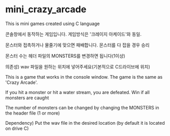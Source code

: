 # mini_crazy_arcade
This is mini games created using C language


콘솔창에서 동작하는 게임입니다.
게임방식은 '크레이지 아케이드'와 동일.

몬스터와 접촉하거나 물줄기에 맞으면 패배합니다.
몬스터를 다 잡을 경우 승리

몬스터 수는 헤더 파일의 MONSTERS를 변경하면 됩니다(1이상)

의존성)
wav 파일을 원하는 위치에 넣어주세요(기본적으로 C드라이브에 위치)




This is a game that works in the console window.
The game is the same as 'Crazy Arcade'.

If you hit a monster or hit a water stream, you are defeated.
Win if all monsters are caught

The number of monsters can be changed by changing the MONSTERS in the header file (1 or more)

Dependency)
Put the wav file in the desired location (by default it is located on drive C)


